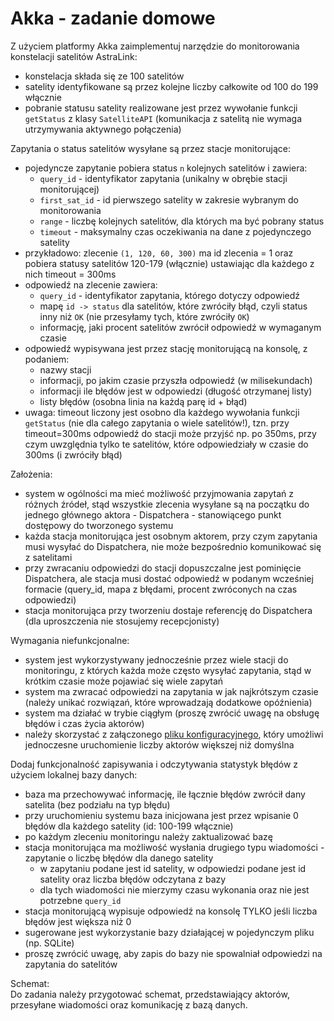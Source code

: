 # Akka - zadanie domowe

Z użyciem platformy Akka zaimplementuj narzędzie do monitorowania 
konstelacji satelitów AstraLink:
- konstelacja składa się ze 100 satelitów
- satelity identyfikowane są przez kolejne liczby całkowite od 100 do 199 włącznie
- pobranie statusu satelity realizowane jest przez wywołanie funkcji `getStatus`
  z klasy `SatelliteAPI` (komunikacja z satelitą nie wymaga utrzymywania aktywnego połączenia)

Zapytania o status satelitów wysyłane są przez stacje monitorujące:
- pojedyncze zapytanie pobiera status `n` kolejnych satelitów i zawiera:
  - `query_id` - identyfikator zapytania (unikalny w obrębie stacji monitorującej) 
  - `first_sat_id` - id pierwszego satelity w zakresie wybranym do monitorowania
  - `range` - liczbę kolejnych satelitów, dla których ma być pobrany status
  - `timeout` - maksymalny czas oczekiwania na dane z pojedynczego satelity
- przykładowo: zlecenie `(1, 120, 60, 300)` ma id zlecenia = 1 oraz pobiera 
  statusy satelitów 120-179 (włącznie) ustawiając dla każdego z nich timeout = 300ms
- odpowiedź na zlecenie zawiera:
    - `query_id` - identyfikator zapytania, którego dotyczy odpowiedź
    - mapę `id -> status` dla satelitów, które zwróciły błąd, czyli status inny niż `OK`
      (nie przesyłamy tych, które zwróciły `OK`)
    - informację, jaki procent satelitów zwrócił odpowiedź w wymaganym czasie
- odpowiedź wypisywana jest przez stację monitorującą na konsolę, z podaniem:
    - nazwy stacji
    - informacji, po jakim czasie przyszła odpowiedź (w milisekundach)
    - informacji ile błędów jest w odpowiedzi (długość otrzymanej listy)
    - listy błędów (osobna linia na każdą parę id + błąd)
- uwaga: timeout liczony jest osobno dla każdego wywołania funkcji `getStatus`
  (nie dla całego zapytania o wiele satelitów!), tzn. przy timeout=300ms odpowiedź
  do stacji może przyjść np. po 350ms, przy czym uwzględnia tylko te satelitów,
  które odpowiedziały w czasie do 300ms (i zwróciły błąd)

Założenia:
- system w ogólności ma mieć możliwość przyjmowania zapytań z różnych źródeł, 
  stąd wszystkie zlecenia wysyłane są na początku do jednego głównego aktora -
  Dispatchera - stanowiącego punkt dostępowy do tworzonego systemu
- każda stacja monitorująca jest osobnym aktorem, przy czym zapytania musi 
  wysyłać do Dispatchera, nie może bezpośrednio komunikować się z satelitami
- przy zwracaniu odpowiedzi do stacji dopuszczalne jest pominięcie Dispatchera,
  ale stacja musi dostać odpowiedź w podanym wcześniej formacie 
  (query_id, mapa z błędami, procent zwróconych na czas odpowiedzi)
- stacja monitorująca przy tworzeniu dostaje referencję do Dispatchera (dla 
  uproszczenia nie stosujemy recepcjonisty)

Wymagania niefunkcjonalne:
- system jest wykorzystywany jednocześnie przez wiele stacji do monitoringu, 
  z których każda może często wysyłać zapytania, stąd w krótkim czasie może 
  pojawiać się wiele zapytań
- system ma zwracać odpowiedzi na zapytania w jak najkrótszym czasie 
  (należy unikać rozwiązań, które wprowadzają dodatkowe opóźnienia)
- system ma działać w trybie ciągłym (proszę zwrócić uwagę na obsługę błędów 
  i czas życia aktorów)
- należy skorzystać z załączonego [pliku konfiguracyjnego](dispatcher.conf), który umożliwi 
  jednoczesne uruchomienie liczby aktorów większej niż domyślna

Dodaj funkcjonalność zapisywania i odczytywania statystyk błędów z użyciem 
lokalnej bazy danych:
- baza ma przechowywać informację, ile łącznie błędów zwrócił dany satelita 
  (bez podziału na typ błędu)
- przy uruchomieniu systemu baza inicjowana jest przez wpisanie 0 błędów dla
  każdego satelity (id: 100-199 włącznie)
- po każdym zleceniu monitoringu należy zaktualizować bazę
- stacja monitorująca ma możliwość wysłania drugiego typu wiadomości - zapytanie
  o liczbę błędów dla danego satelity
    - w zapytaniu podane jest id satelity, w odpowiedzi podane jest id satelity
      oraz liczba błędów odczytana z bazy
    - dla tych wiadomości nie mierzymy czasu wykonania oraz nie jest potrzebne
      `query_id`
- stacja monitorującą wypisuje odpowiedź na konsolę TYLKO jeśli liczba błędów
  jest większa niż 0
- sugerowane jest wykorzystanie bazy działającej w pojedynczym pliku (np. SQLite)
- proszę zwrócić uwagę, aby zapis do bazy nie spowalniał odpowiedzi na 
  zapytania do satelitów
  
Schemat:  
Do zadania należy przygotować schemat, przedstawiający aktorów, przesyłane
wiadomości oraz komunikację z bazą danych.
